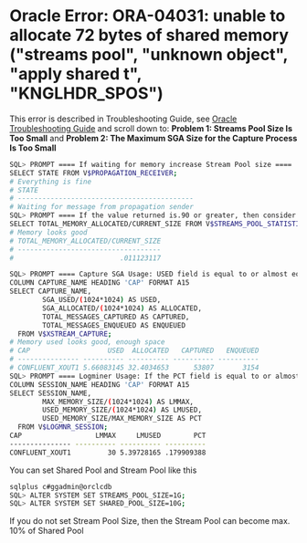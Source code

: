 # Oracle Error: ORA-04031: unable to allocate 72 bytes of shared memory ("streams pool", "unknown object", "apply shared t", "KNGLHDR_SPOS")

This error is described in Troubleshooting Guide, see [Oracle Troubleshooting Guide](https://docs.oracle.com/en/database/oracle/oracle-database/23/xstrm/troubleshooting-xstream-out.html) and scroll down to: **Problem 1: Streams Pool Size Is Too Small** and  **Problem 2: The Maximum SGA Size for the Capture Process Is Too Small**


```bash
SQL> PROMPT ==== If waiting for memory increase Stream Pool size ====
SELECT STATE FROM V$PROPAGATION_RECEIVER;  
# Everything is fine
# STATE
# -------------------------------------------
# Waiting for message from propagation sender
SQL> PROMPT ==== If the value returned is.90 or greater, then consider increasing the Streams pool size ====
SELECT TOTAL_MEMORY_ALLOCATED/CURRENT_SIZE FROM V$STREAMS_POOL_STATISTICS;
# Memory looks good
# TOTAL_MEMORY_ALLOCATED/CURRENT_SIZE
# -----------------------------------
#                          .011123117

SQL> PROMPT ==== Capture SGA Usage: USED field is equal to or almost equal to the ALLOCATED increase SGA ====
COLUMN CAPTURE_NAME HEADING 'CAP' FORMAT A15
SELECT CAPTURE_NAME,
        SGA_USED/(1024*1024) AS USED, 
        SGA_ALLOCATED/(1024*1024) AS ALLOCATED, 
        TOTAL_MESSAGES_CAPTURED AS CAPTURED, 
        TOTAL_MESSAGES_ENQUEUED AS ENQUEUED 
  FROM V$XSTREAM_CAPTURE;
# Memory used looks good, enough space  
# CAP                   USED  ALLOCATED   CAPTURED   ENQUEUED
# --------------- ---------- ---------- ---------- ----------
# CONFLUENT_XOUT1 5.66083145 32.4034653      53807       3154
SQL> PROMPT ==== Logminer Usage: If the PCT field is equal to or almost equal to 1 in the output, then you might need to increase the maximum SGA size ====
COLUMN SESSION_NAME HEADING 'CAP' FORMAT A15
SELECT SESSION_NAME, 
        MAX_MEMORY_SIZE/(1024*1024) AS LMMAX, 
        USED_MEMORY_SIZE/(1024*1024) AS LMUSED, 
        USED_MEMORY_SIZE/MAX_MEMORY_SIZE AS PCT 
  FROM V$LOGMNR_SESSION;
CAP                  LMMAX     LMUSED        PCT
--------------- ---------- ---------- ----------
CONFLUENT_XOUT1         30 5.39728165 .179909388
```

You can set Shared Pool and Stream Pool like this

```bash
sqlplus c#ggadmin@orclcdb
SQL> ALTER SYSTEM SET STREAMS_POOL_SIZE=1G;
SQL> ALTER SYSTEM SET SHARED_POOL_SIZE=10G;
```

If you do not set Stream Pool Size, then the Stream Pool can become max. 10% of Shared Pool
